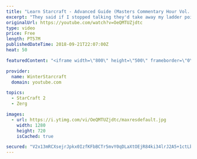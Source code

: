 ```yaml
---
title: "Learn Starcraft - Advanced Guide (Masters Commentary Hour Vol. 1)"
excerpt: "They said if I stopped talking they'd take away my ladder points. Next one I upload will have more terran/toss blame RNGesus."
originalUrl: https://youtube.com/watch?v=OeQMTUZjdtc
type: video
price: Free
length: PT57M
publishedDateTime: 2018-09-21T22:07:00Z
heat: 50

featuredContent: "<iframe width=\"800\" height=\"500\" frameborder=\"0\" src=\"https://www.youtube.com/embed/OeQMTUZjdtc\" allow=\"accelerometer; autoplay; encrypted-media; gyroscope; picture-in-picture\" allowfullscreen></iframe>"

provider:
  name: WinterStarcraft
  domain: youtube.com

topics:
  - StarCraft 2
  - Zerg

images:
  - url: https://i.ytimg.com/vi/OeQMTUZjdtc/maxresdefault.jpg
    width: 1280
    height: 720
    isCached: true

secured: "V2x13mRCXsejrJpkx0IzfKFbBCTr5mvY0qDLaXtOEjR84ki34lrJ2A5+1ctLbBk1pIu1ZCkzcX/3U7jbVvWI84Sl0FzPC5E/cSJ8W+hHJgAY8i4C9S3qXgGpOuIvcH45RBnr6Uknf6mrsXAV051mF0X2Mn7wGruSPWDZ4Z9w46KIO9/CGzNmKhC5f7JCCeFADwQy41H267YnFANgHaWpqBspeS809Azh//ADl7fELevciS4DLply6GAaKiVA2gmgPcgycAzsHW4wAuFCA9L9ywBfGywF7v1pAT5qrtcaP3NrGH14LS+CrPhggGOdirktIzYj3et9h7r2YPMlhdsl/cHXrhhGsoyhihSiB6x4Vu+6YGmDH73GeZYRHY9bLYhPsYm2ofqu2PCXxaANd1WHGT8px3FZjEuN99314BTGzYg=;x8VdKBs4E8rkvIXx18bJNw=="
---
```


